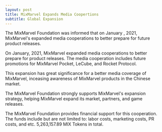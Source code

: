 ```yaml
---
layout: post
title: MixMarvel Expands Media Coopertions
subtitle: Global Expansion
---
```


The MixMarvel Foundation was informed that on January , 2021, MixMarvel's expanded media cooperations to better prepare for future product releases. 

On January, 2021, MixMarvel expanded media cooperations to better prepare for product releases. The media cooperation includes future promotions for MixMarvel Pocket, LeCube, and Rocket Protocol.

This expansion has great significance for a better media coverage of MixMarvel, inceasing awareness of MixMarvel products in the Chinese market. 

The MixMarvel Foundation strongly supports MixMarvel's expansion strategy, helping MixMarvel expand its market, partners, and game releases. 

The MixMarvel Foundation provides financial support for this cooperation. The funds include but are not limited to: labor costs, marketing costs, PR costs, and etc. 5,263,157.89 MIX Tokens in total. 


